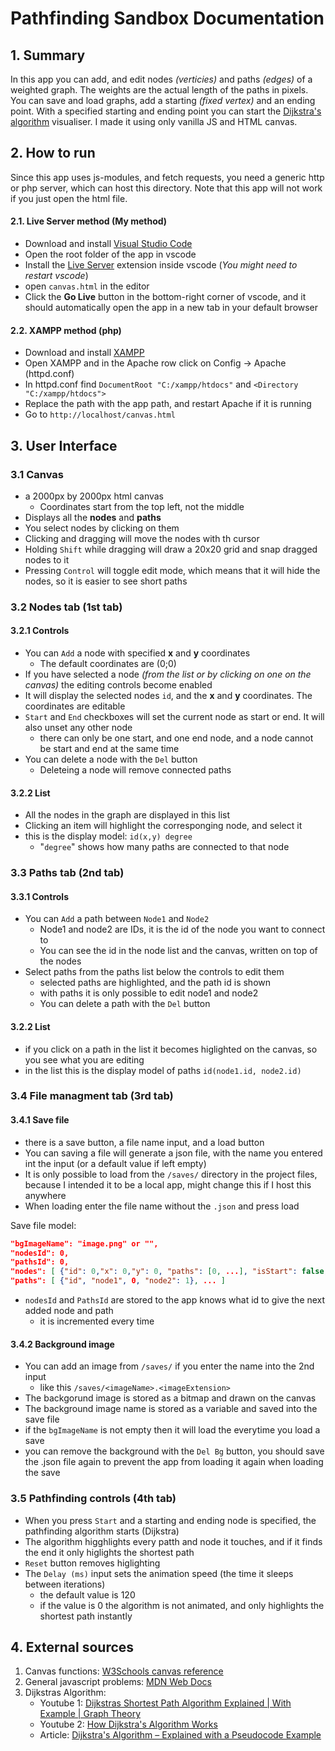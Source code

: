 # Pathfinding Sandbox Documentation
## 1. Summary
In this app you can add, and edit nodes *(verticies)* and paths *(edges)* of a weighted graph. The weights are the actual length of the paths in pixels. You can save and load graphs, add a starting *(fixed vertex)* and an ending point. With a specified starting and ending point you can start the [Dijkstra's algorithm](https://en.wikipedia.org/wiki/Dijkstra%27s_algorithm) visualiser.
I made it using only vanilla JS and HTML canvas.

## 2. How to run
Since this app uses js-modules, and fetch requests, you need a generic http or php server, which can host this directory. Note that this app will not work if you just open the html file.

#### 2.1. Live Server method (My method)

 - Download and install [Visual Studio Code](https://code.visualstudio.com/) 
 - Open the root folder of the app in vscode
 - Install the [Live Server](https://marketplace.visualstudio.com/items?itemName=ritwickdey.LiveServer) extension inside vscode (*You might need to restart vscode*)
 - open `canvas.html` in the editor
 - Click the **Go Live** button in the bottom-right corner of vscode, and it should automatically open the app in a new tab in your default browser
#### 2.2. XAMPP method (php)
- Download and install [XAMPP](https://www.apachefriends.org/)
- Open XAMPP and in the Apache row click on Config -> Apache (httpd.conf)
- In httpd.conf find `DocumentRoot "C:/xampp/htdocs"` and `<Directory "C:/xampp/htdocs">`
- Replace the path with the app path, and restart Apache if it is running
- Go to `http://localhost/canvas.html`

## 3. User Interface
### 3.1 Canvas
- a 2000px by 2000px html canvas
	- Coordinates start from the top left, not the middle
- Displays all the **nodes** and **paths**
- You select nodes by clicking on them
- Clicking and dragging will move the nodes with th cursor
- Holding `Shift` while dragging will draw a 20x20 grid and snap dragged nodes to it
- Pressing `Control` will toggle edit mode, which means that it will hide the nodes, so it is easier to see short paths
### 3.2 Nodes tab (1st tab)
#### 3.2.1 Controls
- You can `Add` a node with specified **x** and **y** coordinates
	- The default coordinates are (0;0)
- If you have selected a node *(from the list or by clicking on one on the canvas)* the editing controls become enabled
- It will display the selected nodes `id`, and the **x** and **y** coordinates. The coordinates are editable
- `Start` and `End` checkboxes will set the current node as start or end. It will also unset any other node
	- there can only be one start, and one end node, and a node cannot be start and end at the same time
- You can delete a node with the `Del` button
  - Deleteing a node will remove connected paths
#### 3.2.2 List
- All the nodes in the graph are displayed in this list
- Clicking an item will highlight the corresponging node, and select it
- this is the display model: `id(x,y) degree`
	- "`degree`" shows how many paths are connected to that node
### 3.3 Paths tab (2nd tab)
#### 3.3.1 Controls
- You can `Add` a path between `Node1` and `Node2`
	- Node1 and node2 are IDs, it is the id of the node you want to connect to
	- You can see the id in the node list and the canvas, written on top of the nodes
- Select paths from the paths list below the controls to edit them
	- selected paths are highlighted, and the path id is shown
	- with paths it is only possible to edit node1 and node2
	- You can delete a path with the `Del` button
#### 3.2.2 List
- if you click on a path in the list it becomes higlighted on the canvas, so you see what you are editing 
- in the list this is the display model of paths `id(node1.id, node2.id)`
### 3.4 File managment tab (3rd tab)
#### 3.4.1 Save file
- there is a save button, a file name input, and a load button
- You can saving a file will generate a json file, with the name you entered int the input (or a default value if left empty) 
- It is only possible to load from the `/saves/` directory in the project files, because I intended it to be a local app, might change this if I host this anywhere
- When loading enter the file name without the `.json` and press load

Save file model:
```json
"bgImageName": "image.png" or "",
"nodesId": 0,
"pathsId": 0,
"nodes": [ {"id": 0,"x": 0,"y": 0, "paths": [0, ...], "isStart": false, "isEnd": false}, ... ]
"paths": [ {"id", "node1", 0, "node2": 1}, ... ]
```
- `nodesId` and `PathsId` are stored to the app knows what id to give the next added node and path
	- it is incremented every time
#### 3.4.2 Background image
- You can add an image from `/saves/` if you enter the name into the 2nd input
	- like this `/saves/<imageName>.<imageExtension>`
- The backgorund image is stored as a bitmap and drawn on the canvas
- The background image name is stored as a variable and saved into the save file
- if the `bgImageName` is not empty then it will load the everytime you load a save
- you can remove the background with the `Del Bg` button, you should save the .json file again to prevent the app from loading it again when loading the save
### 3.5 Pathfinding controls (4th tab)
- When you press `Start` and a starting and ending node is specified, the pathfinding algorithm starts (Dijkstra)
- The algorithm higghlights every patth and node it touches, and if it finds the end it only higlights the shortest path
- `Reset` button removes higlighting
- The `Delay (ms)` input sets the animation speed (the time it sleeps between iterations)
	- the default value is 120
	- if the value is 0 the algorithm is not animated, and only highlights the shortest path instantly

## 4. External sources
1. Canvas functions: [W3Schools canvas reference](https://www.w3schools.com/tags/ref_canvas.asp)
2. General javascript problems: [MDN Web Docs](https://developer.mozilla.org/en-US/)
3. Dijkstras Algorithm:
	- Youtube 1: [Dijkstras Shortest Path Algorithm Explained | With Example | Graph Theory](https://www.youtube.com/watch?v=bZkzH5x0SKU&t=197s)
	- Youtube 2: [How Dijkstra's Algorithm Works](https://www.youtube.com/watch?v=EFg3u_E6eHU)
	- Article: [Dijkstra's Algorithm – Explained with a Pseudocode Example](https://www.freecodecamp.org/news/dijkstras-algorithm-explained-with-a-pseudocode-example/)
